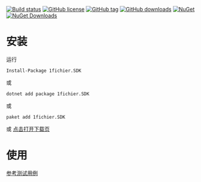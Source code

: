 ﻿
[![Build status](https://ci.appveyor.com/api/projects/status/6mbrmme08gfcb9lj?svg=true)](https://ci.appveyor.com/project/sanjusss/1fichier-sdk)
[![GitHub license](https://img.shields.io/github/license/sanjusss/1fichier.SDK.svg)](https://github.com/sanjusss/1fichier.SDK/blob/master/LICENSE)
[![GitHub tag](https://img.shields.io/github/tag/sanjusss/1fichier.SDK.svg?logo=GitHub)](https://github.com/sanjusss/1fichier.SDK/tags)
[![GitHub downloads](https://img.shields.io/github/downloads/sanjusss/1fichier.SDK/total.svg?logo=GitHub)](https://github.com/sanjusss/1fichier.SDK/releases)
[![NuGet](https://img.shields.io/nuget/v/1fichier.SDK.svg?logo=NuGet)](https://www.nuget.org/packages/1fichier.SDK/)
[![NuGet Downloads](https://img.shields.io/nuget/dt/1fichier.SDK.svg?logo=NuGet)](https://www.nuget.org/packages/1fichier.SDK/)

# 安装
运行
```
Install-Package 1fichier.SDK
```
或
```
dotnet add package 1fichier.SDK
```
或
```
paket add 1fichier.SDK
```
或 [点击打开下载页](https://github.com/sanjusss/1fichier.SDK/releases/latest)

# 使用
[参考测试用例](https://github.com/sanjusss/1fichier.SDK/blob/master/1fichier.SDK.Test/ClientTest.cs)